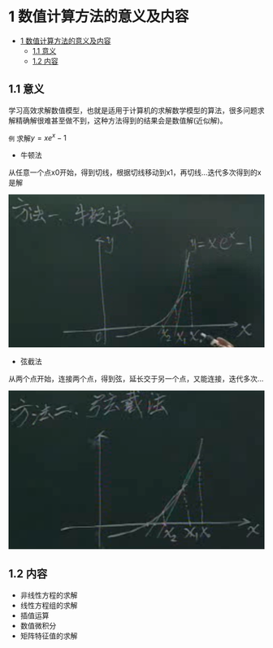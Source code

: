 # 1 数值计算方法的意义及内容

- [1 数值计算方法的意义及内容](#1-数值计算方法的意义及内容)
  - [1.1 意义](#11-意义)
  - [1.2 内容](#12-内容)

## 1.1 意义

学习高效求解数值模型，也就是适用于计算机的求解数学模型的算法，很多问题求解精确解很难甚至做不到，这种方法得到的结果会是数值解(近似解)。

`例`
求解$y=xe^x-1$

- 牛顿法

从任意一个点x0开始，得到切线，根据切线移动到x1，再切线...迭代多次得到的x是解

![picture 1](Media/c528206d1f1afbc8b36552f8293fbb8617173494daada0bab38e096be340a0fd.png)  

- 弦截法

从两个点开始，连接两个点，得到弦，延长交于另一个点，又能连接，迭代多次...

![picture 2](Media/c2da7c06d88158dbf77b4f2d074a0786aa4fbb7df724e35fb5c6e3d4ffb23f4a.png)  

## 1.2 内容

- 非线性方程的求解
- 线性方程组的求解
- 插值运算
- 数值微积分
- 矩阵特征值的求解